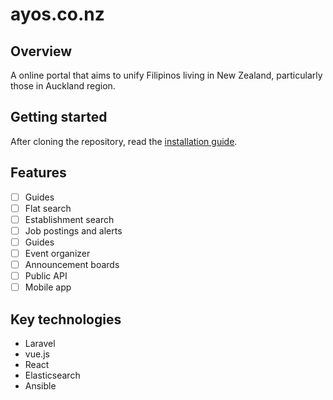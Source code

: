 # ayos.co.nz

## Overview

A online portal that aims to unify Filipinos living in New Zealand, particularly those in Auckland region.

## Getting started
After cloning the repository, read the [installation guide](readme.md).

## Features

- [ ] Guides
- [ ] Flat search
- [ ] Establishment search
- [ ] Job postings and alerts
- [ ] Guides
- [ ] Event organizer
- [ ] Announcement boards
- [ ] Public API
- [ ] Mobile app

## Key technologies
- Laravel
- vue.js
- React
- Elasticsearch
- Ansible